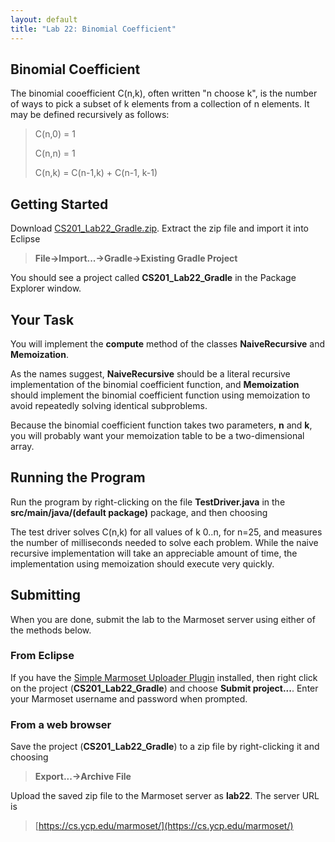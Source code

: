 ```yaml
---
layout: default
title: "Lab 22: Binomial Coefficient"
---
```


## Binomial Coefficient

The binomial cooefficient C(n,k), often written "n choose k", is the number of ways to pick a subset of k elements from a collection of n elements. It may be defined recursively as follows:

> C(n,0) = 1
>
> C(n,n) = 1
>
> C(n,k) = C(n-1,k) + C(n-1, k-1)

## Getting Started

Download [CS201\_Lab22\_Gradle.zip](CS201_Lab22_Gradle.zip). Extract the zip file and import it into Eclipse

> **File&rarr;Import...&rarr;Gradle&rarr;Existing Gradle Project**

You should see a project called **CS201\_Lab22\_Gradle** in the Package Explorer window.

## Your Task

You will implement the **compute** method of the classes **NaiveRecursive** and **Memoization**.

As the names suggest, **NaiveRecursive** should be a literal recursive implementation of the binomial coefficient function, and **Memoization** should implement the binomial coefficient function using memoization to avoid repeatedly solving identical subproblems.

Because the binomial coefficient function takes two parameters, **n** and **k**, you will probably want your memoization table to be a two-dimensional array.

## Running the Program

Run the program by right-clicking on the file **TestDriver.java** in the **src/main/java/(default package)** package, and then choosing

The test driver solves C(n,k) for all values of k 0..n, for n=25, and measures the number of milliseconds needed to solve each problem. While the naive recursive implementation will take an appreciable amount of time, the implementation using memoization should execute very quickly.

## Submitting

When you are done, submit the lab to the Marmoset server using either of the methods below.

### From Eclipse

If you have the [Simple Marmoset Uploader Plugin](../resources.html) installed, then right click on the project (**CS201\_Lab22\_Gradle**) and choose **Submit project...**. Enter your Marmoset username and password when prompted.

### From a web browser

Save the project (**CS201\_Lab22\_Gradle**) to a zip file by right-clicking it and choosing

> **Export...&rarr;Archive File**

Upload the saved zip file to the Marmoset server as **lab22**. The server URL is

> [https://cs.ycp.edu/marmoset/](https://cs.ycp.edu/marmoset/)